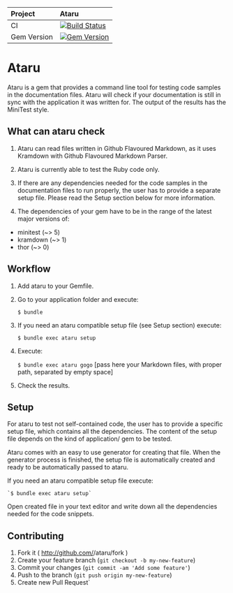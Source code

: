 | Project         | Ataru
|:----------------|:--------------------------------------------------
| CI              | [![Build Status](https://travis-ci.org/CodePadawans/ataru.svg?branch=master)](https://travis-ci.org/CodePadawans/ataru)
| Gem Version     | [![Gem Version](https://badge.fury.io/rb/ataru.svg)](http://badge.fury.io/rb/ataru)

# Ataru

Ataru is a gem that provides a command line tool for testing code samples in the documentation files.
Ataru will check if your documentation is still in sync with the application it was written for.
The output of the results has the MiniTest style.

## What can ataru check

1. Ataru can read files written in Github Flavoured Markdown, as it uses Kramdown with Github Flavoured Markdown Parser.

2. Ataru is currently able to test the Ruby code only.

3. If there are any dependencies needed for the code samples in the documentation files to run properly, the user has to provide a separate
setup file. Please read the Setup section below for more information.

4. The dependencies of your gem have to be in the range of the latest major versions of:
- minitest (~> 5)
- kramdown (~> 1)
- thor (~> 0)

## Workflow

1. Add ataru to your Gemfile.

2. Go to your application folder and execute:

    `$ bundle`

3. If you need an ataru compatible setup file (see Setup section) execute:

    `$ bundle exec ataru setup`

4. Execute:

    `$ bundle exec ataru gogo` [pass here your Markdown files, with proper path, separated by empty space]

5. Check the results.

## Setup

For ataru to test not self-contained code, the user has to provide a specific setup file, which contains all the dependencies. The content
of the setup file depends on the kind of application/ gem to be tested.

Ataru comes with an easy to use generator for creating that file. When the generator process is finished, the setup file is automatically
created and ready to be automatically passed to ataru.

If you need an ataru compatible setup file execute:

    `$ bundle exec ataru setup`

Open created file in your text editor and write down all the dependencies needed for the code snippets.

## Contributing

1. Fork it ( http://github.com/<my-github-username>/ataru/fork )
2. Create your feature branch (`git checkout -b my-new-feature`)
3. Commit your changes (`git commit -am 'Add some feature'`)
4. Push to the branch (`git push origin my-new-feature`)
5. Create new Pull Request`
